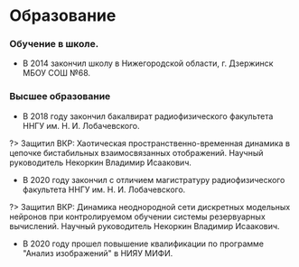 # Образование

### Обучение в школе.
* В 2014 закончил школу в Нижегородской области, г. Дзержинск МБОУ СОШ №68. 

### Высшее образование

* В 2018 году закончил бакалвират радиофизического факультета ННГУ им. Н. И. Лобачевского. 

?> Защитил ВКР: Хаотическая пространственно-временная динамика в цепочке бистабильных взаимосвязанных отображений. Научный руководитель Некоркин Владимир Исаакович. 

* В 2020 году закончил с отличием магистратуру радиофизического факультета ННГУ им. Н. И. Лобачевского.

?> Защитил ВКР: Динамика неоднородной сети дискретных модельных нейронов при контролируемом обучении системы резервуарных вычислений. Научный руководитель Некоркин Владимир Исаакович. 

* В 2020 году прошел повышение квалификации по программе "Анализ изображений" в НИЯУ МИФИ. 

